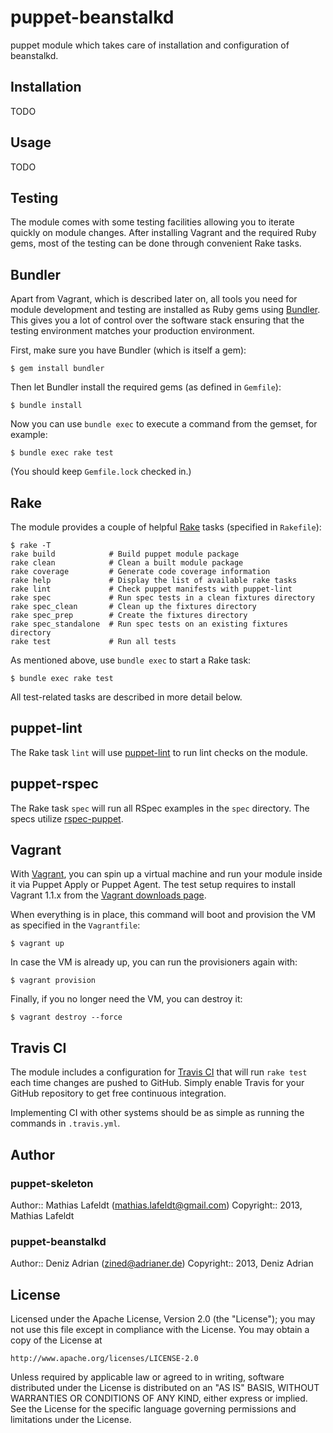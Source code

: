 # puppet-beanstalkd

puppet module which takes care of installation and configuration of beanstalkd.

## Installation

TODO

## Usage

TODO

## Testing

The module comes with some testing facilities allowing you to iterate quickly
on module changes. After installing Vagrant and the required Ruby gems, most
of the testing can be done through convenient Rake tasks.

## Bundler

Apart from Vagrant, which is described later on, all tools you need for module
development and testing are installed as Ruby gems using [Bundler](http://gembundler.com).
This gives you a lot of control over the software stack ensuring that the
testing environment matches your production environment.

First, make sure you have Bundler (which is itself a gem):

    $ gem install bundler

Then let Bundler install the required gems (as defined in `Gemfile`):

    $ bundle install

Now you can use `bundle exec` to execute a command from the gemset, for example:

    $ bundle exec rake test

(You should keep `Gemfile.lock` checked in.)

## Rake

The module provides a couple of helpful [Rake](http://rake.rubyforge.org) tasks
(specified in `Rakefile`):

    $ rake -T
    rake build            # Build puppet module package
    rake clean            # Clean a built module package
    rake coverage         # Generate code coverage information
    rake help             # Display the list of available rake tasks
    rake lint             # Check puppet manifests with puppet-lint
    rake spec             # Run spec tests in a clean fixtures directory
    rake spec_clean       # Clean up the fixtures directory
    rake spec_prep        # Create the fixtures directory
    rake spec_standalone  # Run spec tests on an existing fixtures directory
    rake test             # Run all tests

As mentioned above, use `bundle exec` to start a Rake task:

    $ bundle exec rake test

All test-related tasks are described in more detail below.

## puppet-lint

The Rake task `lint` will use [puppet-lint](http://puppet-lint.com/) to run
lint checks on the module.

## puppet-rspec

The Rake task `spec` will run all RSpec examples in the `spec` directory. The
specs utilize [rspec-puppet](http://rspec-puppet.com/).

## Vagrant

With [Vagrant](http://vagrantup.com), you can spin up a virtual machine and run
your module inside it via Puppet Apply or Puppet Agent. The test setup requires
to install Vagrant 1.1.x from the [Vagrant downloads page](http://downloads.vagrantup.com/).

When everything is in place, this command will boot and provision the VM as
specified in the `Vagrantfile`:

    $ vagrant up

In case the VM is already up, you can run the provisioners again with:

    $ vagrant provision

Finally, if you no longer need the VM, you can destroy it:

    $ vagrant destroy --force

## Travis CI

The module includes a configuration for [Travis CI](https://travis-ci.org) that
will run `rake test` each time changes are pushed to GitHub. Simply enable Travis
for your GitHub repository to get free continuous integration.

Implementing CI with other systems should be as simple as running the commands
in `.travis.yml`.


## Author

### puppet-skeleton

Author:: Mathias Lafeldt (<mathias.lafeldt@gmail.com>)
Copyright:: 2013, Mathias Lafeldt

### puppet-beanstalkd

Author:: Deniz Adrian (<zined@adrianer.de>)
Copyright:: 2013, Deniz Adrian

## License

Licensed under the Apache License, Version 2.0 (the "License");
you may not use this file except in compliance with the License.
You may obtain a copy of the License at

    http://www.apache.org/licenses/LICENSE-2.0

Unless required by applicable law or agreed to in writing, software
distributed under the License is distributed on an "AS IS" BASIS,
WITHOUT WARRANTIES OR CONDITIONS OF ANY KIND, either express or implied.
See the License for the specific language governing permissions and
limitations under the License.
